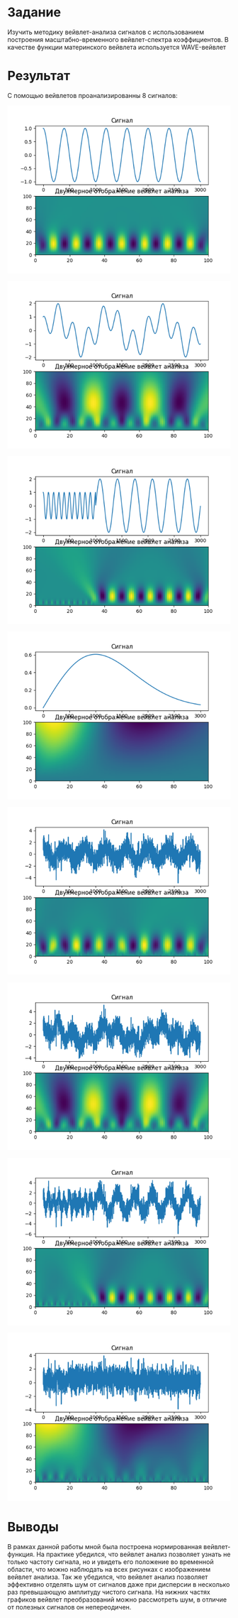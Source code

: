 # Задание 

Изучить методику вейвлет-анализа сигналов с использованием построения масштабно-временного вейвлет-спектра коэффициентов. В качестве функции материнского вейвлета используется WAVE-вейвлет

# Результат

С помощью вейвлетов проанализированны 8 сигналов:

![Вейвлет анализ 0-ого сигнала](<Вейвлет анализ 0-ого сигнала.png>)

![Вейвлет анализ 1-ого сигнала](<Вейвлет анализ 1-ого сигнала.png>)

![Вейвлет анализ 2-ого сигнала](<Вейвлет анализ 2-ого сигнала.png>)

![Вейвлет анализ 3-ого сигнала](<Вейвлет анализ 3-ого сигнала.png>)

![Вейвлет анализ 4-ого сигнала](<Вейвлет анализ 4-ого сигнала.png>)

![Вейвлет анализ 5-ого сигнала](<Вейвлет анализ 5-ого сигнала.png>)

![Вейвлет анализ 6-ого сигнала](<Вейвлет анализ 6-ого сигнала.png>)

![Вейвлет анализ 7-ого сигнала](<Вейвлет анализ 7-ого сигнала.png>)

# Выводы

В рамках данной работы мной была построена нормированная вейвлет-функция. На практике убедился, что вейвлет анализ позволяет узнать не только частоту сигнала, но и увидеть его положение во временной области, что можно наблюдать на всех рисунках с изображением вейвлет анализа. Так же убедился, что вейвлет анализ позволяет эффективно отделять шум от сигналов даже при дисперсии в несколько раз превышающую амплитуду чистого сигнала. На нижних частях графиков вейвлет преобразований можно рассмотреть шум, в отличие от полезных сигналов он непереодичен.

